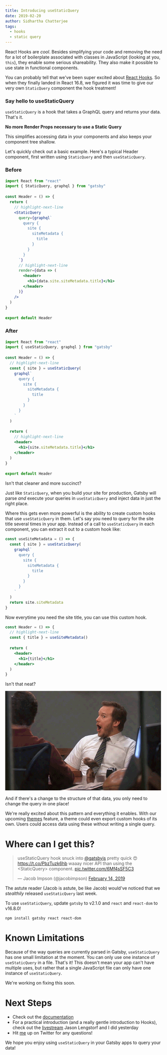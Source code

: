 ```yaml
---
title: Introducing useStaticQuery
date: 2019-02-20
author: Sidhartha Chatterjee
tags:
  - hooks
  - static query
---
```


React Hooks are _cool_. Besides simplifying your code and removing the need for a lot of boilerplate associated with classes in JavaScript (looking at you, `this`), they enable some serious shareability. They also make it possible to use state in functional components.

You can probably tell that we've been super excited about [React Hooks][hooks-intro]. So when they finally landed in React 16.8, we figured it was time to give our very own `StaticQuery` component the hook treatment!

### Say hello to useStaticQuery

`useStaticQuery` is a hook that takes a GraphQL query and returns your data. That's it.

**No more Render Props necessary to use a Static Query**

This simplifies accessing data in your components and also keeps your component tree shallow.

Let's quickly check out a basic example. Here's a typical Header component, first written using `StaticQuery` and then `useStaticQuery`.

### Before

```jsx
import React from "react"
import { StaticQuery, graphql } from "gatsby"

const Header = () => {
  return (
    // highlight-next-line
    <StaticQuery
      query={graphql`
        query {
          site {
            siteMetadata {
              title
            }
          }
        }
      `}
      // highlight-next-line
      render={data => (
        <header>
          <h1>{data.site.siteMetadata.title}</h1>
        </header>
      )}
    />
  )
}

export default Header
```

### After

```jsx
import React from "react"
import { useStaticQuery, graphql } from "gatsby"

const Header = () => {
  // highlight-next-line
  const { site } = useStaticQuery(
    graphql`
      query {
        site {
          siteMetadata {
            title
          }
        }
      }
    `
  )

  return (
    // highlight-next-line
    <header>
      <h1>{site.siteMetadata.title}</h1>
    </header>
  )
}

export default Header
```

Isn't that cleaner and more succinct?

Just like `StaticQuery`, when you build your site for production, Gatsby will parse _and_ execute your queries in `useStaticQuery` and inject data in just the right place.

Where this gets even more powerful is the ability to create custom hooks that use `useStaticQuery` in them. Let's say you need to query for the site title several times in your app. Instead of a call to `useStaticQuery` in each component, you can extract it out to a custom hook like:

```jsx
const useSiteMetadata = () => {
  const { site } = useStaticQuery(
    graphql`
      query {
        site {
          siteMetadata {
            title
          }
        }
      }
    `
  )
  return site.siteMetadata
}
```

Now everytime you need the site title, you can use this custom hook.

```jsx
const Header = () => {
  // highlight-next-line
  const { title } = useSiteMetadata()

  return (
    <header>
      <h1>{title}</h1>
    </header>
  )
}
```

Isn't that neat?

![excited-gif](./images/excited.gif)

And if there's a change to the structure of that data, you only need to change the query in one place!

We're really excited about this pattern and everything it enables. With our upcoming [themes][themes] feature, a theme could even export custom hooks of its own. Users could access data using these without writing a single query.

# Where can I get this?

<blockquote class="twitter-tweet"><p lang="en" dir="ltr">useStaticQuery hook snuck into <a href="https://twitter.com/gatsbyjs?ref_src=twsrc%5Etfw">@gatsbyjs</a> pretty quick 😍 <a href="https://t.co/PbzTuzk6hb">https://t.co/PbzTuzk6hb</a> waaay nicer API than using the &lt;StaticQuery&gt; component. <a href="https://t.co/6Mf4sSF5C3">pic.twitter.com/6Mf4sSF5C3</a></p>&mdash; Jacob Impson (@jacobimpson) <a href="https://twitter.com/jacobimpson/status/1095930703504584706?ref_src=twsrc%5Etfw">February 14, 2019</a></blockquote> <script async src="https://platform.twitter.com/widgets.js" charset="utf-8"></script>

The astute reader (Jacob is astute, be like Jacob) would've noticed that we _stealthily_ released `useStaticQuery` last week.

To use `useStaticQuery`, update `gatsby` to v2.1.0 and `react` and `react-dom` to v16.8.0!

```shell
npm install gatsby react react-dom
```

# Known Limitations

Because of the way queries are currently parsed in Gatsby, `useStaticQuery` has one small limitation at the moment. You can only use one instance of `useStaticQuery` in a file. That's it! This doesn't mean your app can't have multiple uses, but rather that a single JavaScript file can only have one instance of `useStaticQuery`.

We're working on fixing this soon.

# Next Steps

- Check out the [documentation][use-static-query]
- For a practical introduction (and a really gentle introduction to Hooks), check out the [livestream][use-static-query-livestream] Jason Lengstorf and I did yesterday
- Hit [me][sidhartha-twitter] up on Twitter for any questions!

We hope you enjoy using `useStaticQuery` in your Gatsby apps to query your data!

[use-static-query]: /docs/use-static-query/
[use-static-query-livestream]: https://www.youtube.com/watch?v=asrdFuAxPaU&list=PLz8Iz-Fnk_eTpvd49Sa77NiF8Uqq5Iykx
[sidhartha-twitter]: https://twitter.com/chatsidhartha
[rules-of-hooks]: https://reactjs.org/docs/hooks-rules.html
[hooks-intro]: https://reactjs.org/docs/hooks-intro.html
[themes]: /blog/2019-02-11-gatsby-themes-livestream-and-example/
